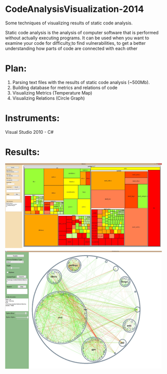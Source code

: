 # CodeAnalysisVisualization-2014
Some techniques of visualizing results of static code analysis.

Static code analysis is the analysis of computer software that is performed without actually executing programs. It can be used when you want to examine your code for difficulty,to find vulnerabilities, to get a better understanding how parts of code are connected with each other 

# Plan:
1. Parsing text files with the results of static code analysis (~500Mb).
2. Building database for metrics and relations of code
3. Visualizing Metrics (Temperature Map)
4. Visualizing Relations (Circle Graph)

# Instruments:
Visual Studio 2010 - C#

# Results:
![fig](Screens/3.jpg)
![fig](Screens/rel3.jpg)
